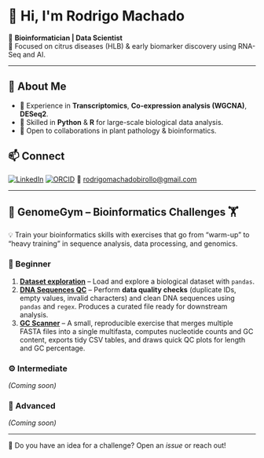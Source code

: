# 👋 Hi, I'm Rodrigo Machado

🔬 **Bioinformatician | Data Scientist**  
🌱 Focused on citrus diseases (HLB) & early biomarker discovery using RNA-Seq and AI.

---

## 🚀 About Me
- 🧬 Experience in **Transcriptomics**, **Co-expression analysis (WGCNA)**, **DESeq2**.  
- 🐍 Skilled in **Python** & **R** for large-scale biological data analysis.  
- 🤝 Open to collaborations in plant pathology & bioinformatics.


## 📫 Connect
[![LinkedIn](https://img.shields.io/badge/LinkedIn-0077B5?style=flat&logo=linkedin&logoColor=white)](https://linkedin.com/in/rodrigo-machado-birollo)
[![ORCID](https://img.shields.io/badge/ORCID-A6CE39?style=flat&logo=orcid&logoColor=white)](https://orcid.org/my-orcid?orcid=0000-0001-8961-9819)
📧 rodrigomachadobirollo@gmail.com

---

## 🧬 GenomeGym – Bioinformatics Challenges 🏋️

💡 Train your bioinformatics skills with exercises that go from “warm-up” to “heavy training” in sequence analysis, data processing, and genomics.

### 🔰 Beginner
1. **[Dataset exploration](https://github.com/MACHARODRIGO/bioinfo-dataset-exploration)** – Load and explore a biological dataset with `pandas`.
2. **[DNA Sequences QC](https://github.com/MACHARODRIGO/02-dna-qc-genomegym-beginner)** – Perform **data quality checks** (duplicate IDs, empty values, invalid characters) and clean DNA sequences using `pandas` and `regex`. Produces a curated file ready for downstream analysis.
3. **[GC Scanner](https://github.com/MACHARODRIGO/03-GC-Scanner-FASTA-composition-profiling-genomegym-beginner)** – A small, reproducible exercise that merges multiple FASTA files into a single multifasta, computes nucleotide counts and GC content, exports tidy CSV tables, and draws quick QC plots for length and GC percentage.

### ⚙️ Intermediate
*(Coming soon)*

### 🚀 Advanced
*(Coming soon)*

---
💬 Do you have an idea for a challenge? Open an *issue* or reach out!

<!---
MACHARODRIGO/MACHARODRIGO is a ✨ special ✨ repository because its `README.md` (this file) appears on your GitHub profile.
You can click the Preview link to take a look at your changes.
--->
